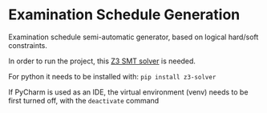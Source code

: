 # Examination Schedule Generation
Examination schedule semi-automatic generator, based on logical hard/soft constraints.

In order to run the project, this [Z3 SMT solver](https://github.com/Z3Prover/z3) is needed.

For python it needs to be installed with: `pip install z3-solver`

If PyCharm is used as an IDE, the virtual environment (venv) needs to be first turned off, with the `deactivate` command
